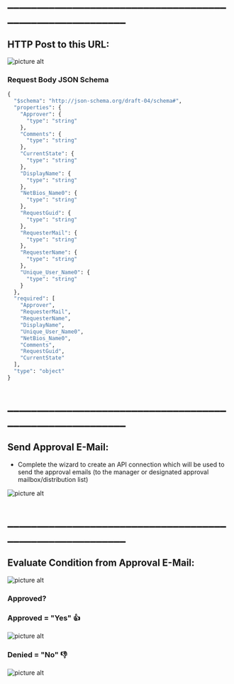 # _________________________________________________________
## HTTP Post to this URL:

![picture alt](https://mcautomationgitresources.blob.core.windows.net/images/logicApp-sccm-01.png "HTTP POST")


### Request Body JSON Schema
```Python
{
  "$schema": "http://json-schema.org/draft-04/schema#",
  "properties": {
    "Approver": {
      "type": "string"
    },
    "Comments": {
      "type": "string"
    },
    "CurrentState": {
      "type": "string"
    },
    "DisplayName": {
      "type": "string"
    },
    "NetBios_Name0": {
      "type": "string"
    },
    "RequestGuid": {
      "type": "string"
    },
    "RequesterMail": {
      "type": "string"
    },
    "RequesterName": {
      "type": "string"
    },
    "Unique_User_Name0": {
      "type": "string"
    }
  },
  "required": [
    "Approver",
    "RequesterMail",
    "RequesterName",
    "DisplayName",
    "Unique_User_Name0",
    "NetBios_Name0",
    "Comments",
    "RequestGuid",
    "CurrentState"
  ],
  "type": "object"
}
```

# _________________________________________________________
## Send Approval E-Mail:

* Complete the wizard to create an API connection which will be used to send the approval emails (to the manager or designated approval mailbox/distribution list)

![picture alt](https://mcautomationgitresources.blob.core.windows.net/images/logicApp-sccm-02.png "send approval email")


# _________________________________________________________
## Evaluate Condition from Approval E-Mail:

![picture alt](https://mcautomationgitresources.blob.core.windows.net/images/logicApp-sccm-03.png "email Condition")

### Approved?


### Approved = "Yes" :+1:

![picture alt](https://mcautomationgitresources.blob.core.windows.net/images/logicApp-sccm-04.png "approved")

### Denied = "No" :thumbsdown:

![picture alt](https://mcautomationgitresources.blob.core.windows.net/images/logicApp-sccm-05.png "denied")